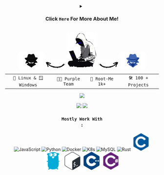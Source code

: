 <details>
  <summary align="center">
    <br>
    <h3>Click <code>Here</code> For More About Me!</h3>
    <br>
  </summary>

---

<div align="left" id="about-me">
  <a href="#"><img width="22%" align="right" src="zebberncode.png" alt="Code Screenshot"></a>

<kbd>

### 👤 Who am I?

- **Name :** **Ilyes**  
- **Age :** **18 ans**  
- **Role :** <kbd>🛡️ Purple Team&nbsp;|&nbsp;👾 Malware Dev&nbsp;|&nbsp;🤖 Automation Ninja</kbd>  
- **Coding Hours :** *always hacking*  
- **Root-Me Score :** <a href="https://www.root-me.org/"><kbd>+1000 ★</kbd></a>  

### 💻 My Expertise

- 🧩 **Reverse Engineering** • 🦠 **Malware Analysis**  
- 🎯 **Vulnerability Research & Exploits**  
- 🕶️ **Skills :** <kbd>Pentesting · Automation · System Admin · OSINT</kbd>  

### 🚀 Currently Exploring

- Advanced exploit dev & purple-team tactics  
- Building open-source security tools  

</kbd>
</div>

<div align="left">

<img width="35%" align="center" src="party-furby.gif" alt="Coding Furby">

<kbd>

#### Still Learning
<kbd>🔹 **Reverse engineering & exploit development.**</kbd>

#### Community
<kbd>🔹 **CTF write-ups & mentoring.**</kbd>

#### Development
<kbd>🔹 **Cheats, malware & automation scripts.**</kbd>

#### Open Source
<kbd>🔹 **Sharing tools & docs.**</kbd>

#### Currently Exploring
<kbd>🔹 **Cloud security & CI/CD attack paths.**</kbd>

#### ↻ `Updating` : Road to full-spectrum security mastery
</kbd>
</div>

</details>

<div align="center">
  <img src="black.png"   width="17%" alt="">
  <img src="arrow2.png"  width="13%" alt="">
  <img src="test9.gif"   width="20%" alt="Central GIF">
  <img src="arrow2b.png" width="13%" alt="">
  <img src="blue.png"    width="17%" alt="">
</div>

<div align="center">
  <table>
    <tr>
      <td align="center"><kbd>🐧 Linux & 🪟 Windows</kbd></td>
      <td align="center"><kbd>👨‍💻 Purple Team</kbd></td>
      <td align="center"><kbd>🔐 Root-Me 1k+</kbd></td>
      <td align="center"><kbd>🛠️ 100 + Projects</kbd></td>
    </tr>
  </table>
</div>

<p align="center">
  <a href="https://github.com/Ilyes009/github-readme-streak-stats">
    <img src="https://github-readme-streak-stats.herokuapp.com?user=Ilyes009&theme=transparent&hide_border=true&ring=FF7F50&fire=FF4500&currStreakLabel=FFD700" width="50%"/>
  </a>
</p>

<p align="center">
  <img src="https://github-readme-stats.vercel.app/api?username=Ilyes009&show_icons=true&theme=dark&border_radius=10&hide_border=true&bg_color=0D1117&title_color=FD971F&text_color=CBD5E1&icon_color=FD971F" width="47%"/>
  <img src="https://github-readme-stats.vercel.app/api/top-langs/?username=Ilyes009&layout=compact&theme=dark&border_radius=10&hide_border=true&bg_color=0D1117&title_color=FD971F&text_color=CBD5E1" width="36%"/>
</p>

### <div align="center"><code>Mostly Work With :</code></div>

<p align="center">
  <img src="https://techstack-generator.vercel.app/js-icon.svg"          alt="JavaScript" width="59" height="59"/>
  <img src="https://techstack-generator.vercel.app/python-icon.svg"      alt="Python"     width="59" height="59"/>
  <img src="https://techstack-generator.vercel.app/docker-icon.svg"      alt="Docker"     width="59" height="59"/>
  <img src="https://techstack-generator.vercel.app/kubernetes-icon.svg"  alt="K8s"        width="59" height="59"/>
  <img src="https://techstack-generator.vercel.app/mysql-icon.svg"       alt="MySQL"      width="59" height="59"/>
  <img src="https://img.icons8.com/?size=100&id=U41Than0pWOW&format=png&color=000000" alt="Rust" width="59" height="59"/>
  <img src="https://raw.githubusercontent.com/devicons/devicon/master/icons/c/c-plain.svg"               alt="C"     width="59" height="59"/>
  <img src="https://raw.githubusercontent.com/devicons/devicon/master/icons/go/go-plain.svg"             alt="Go"    width="59" height="59"/>
  <img src="https://raw.githubusercontent.com/devicons/devicon/master/icons/bash/bash-plain.svg"         alt="Bash"  width="59" height="59"/>
  <img src="https://raw.githubusercontent.com/devicons/devicon/master/icons/cplusplus/cplusplus-plain.svg" alt="C++" width="59" height="59"/>
  <img src="https://raw.githubusercontent.com/devicons/devicon/master/icons/csharp/csharp-plain.svg"     alt="C#"    width="59" height="59"/>
</p>
